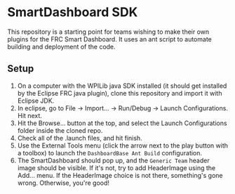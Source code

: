# SmartDashboard SDK
This repository is a starting point for teams wishing to make their own plugins for the FRC Smart Dashboard.  It uses an ant script to automate building and deployment of the code.

## Setup
1. On a computer with the WPILib java SDK installed (it should get installed by the Eclipse FRC java plugin), clone this repository and import it with Eclipse JDK.
2. In eclipse, go to File -> Import... -> Run/Debug -> Launch Configurations.  Hit next.
3. Hit the Browse... button at the top, and select the Launch Configurations folder inside the cloned repo.
4. Check all of the .launch files, and hit finish.
5. Use the External Tools menu (click the arrow next to the play button with a toolbox) to launch the `DashboardBase Ant Build` configuration.
6. The SmartDashboard should pop up, and the `Generic Team` header image should be visible.  If it's not, try to add HeaderImage using the Add... menu.  If the HeaderImage choice is not there, something's gone wrong. Otherwise, you're good!